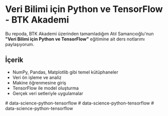 # Veri Bilimi için Python ve TensorFlow - BTK Akademi

Bu repoda, BTK Akademi üzerinden tamamladığım Atıl Samancıoğlu'nun **"Veri Bilimi için Python ve TensorFlow"** eğitimine ait ders notlarımı paylaşıyorum.

## İçerik
- NumPy, Pandas, Matplotlib gibi temel kütüphaneler
- Veri ön işleme ve analiz
- Makine öğrenmesine giriş
- TensorFlow ile model oluşturma
- Gerçek veri setleriyle uygulamalar



#   d a t a - s c i e n c e - p y t h o n - t e n s o r f l o w  
 #   d a t a - s c i e n c e - p y t h o n - t e n s o r f l o w  
 #   d a t a - s c i e n c e - p y t h o n - t e n s o r f l o w  
 